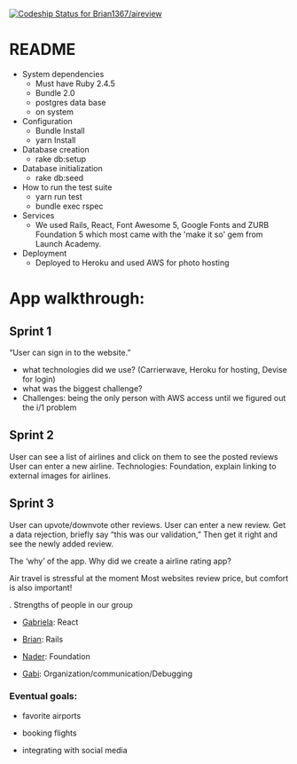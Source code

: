 [![Codeship Status for Brian1367/aireview](https://app.codeship.com/projects/0efefc00-00a0-0137-7a26-7aac10a714af/status?branch=master)](/projects/324703)

# README

* System dependencies
  * Must have Ruby 2.4.5
  * Bundle 2.0
  * postgres data base
  * on system
* Configuration
  * Bundle Install
  * yarn Install
* Database creation
  * rake db:setup
* Database initialization
  * rake db:seed
* How to run the test suite
  * yarn run test
  * bundle exec rspec
* Services 
  * We used Rails, React, Font Awesome 5, Google Fonts and ZURB Foundation 5 which most came with the 'make it so' gem from Launch Academy. 
* Deployment 
  * Deployed to Heroku and used AWS for photo hosting

# App walkthrough:

## Sprint 1
“User can sign in to the website.”
- what technologies did we use?  (Carrierwave, Heroku for hosting, Devise for login)
- what was the biggest challenge?
- Challenges: being the only person with AWS access until we figured out the i/1 problem


## Sprint 2
User can see a list of airlines and click on them to see the posted reviews
User can enter a new airline.
Technologies: Foundation, explain linking to external images for airlines.


## Sprint 3
User can upvote/downvote other reviews.
User can enter a new review.
Get a data rejection, briefly say “this was our validation,”
Then get it right and see the newly added review.

The ‘why’ of the app.  Why did we create a airline rating app?

Air travel is stressful at the moment
Most websites review price, but comfort is also important!

. Strengths of people in our group

- [Gabriela](https://github.com/Gabrielaquesada):  React

- [Brian](https://github.com/Brian1367): Rails

- [ Nader](https://github.com/nadermokhtar): Foundation

- [Gabi](https://github.com/Proudfeets): Organization/communication/Debugging

### Eventual goals:

- favorite airports

- booking flights

- integrating with social media
